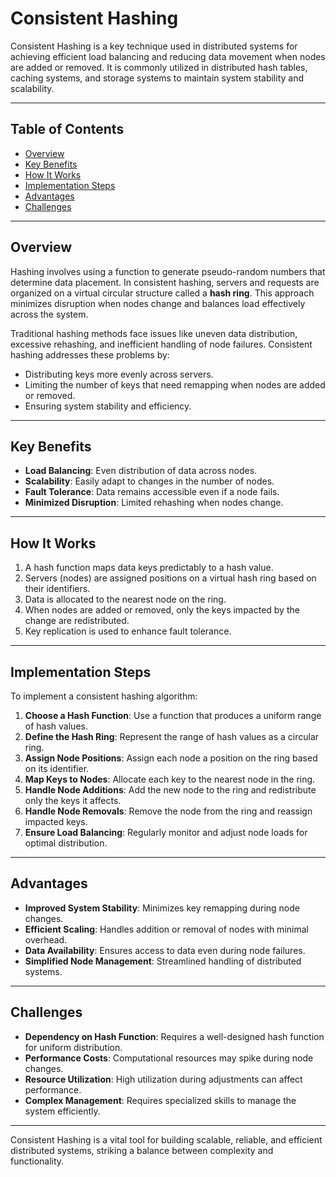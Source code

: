 # Consistent Hashing

Consistent Hashing is a key technique used in distributed systems for achieving efficient load balancing and reducing data movement when nodes are added or removed. It is commonly utilized in distributed hash tables, caching systems, and storage systems to maintain system stability and scalability.

---

## Table of Contents
- [Overview](#overview)
- [Key Benefits](#key-benefits)
- [How It Works](#how-it-works)
- [Implementation Steps](#implementation-steps)
- [Advantages](#advantages)
- [Challenges](#challenges)

---

## Overview
Hashing involves using a function to generate pseudo-random numbers that determine data placement. In consistent hashing, servers and requests are organized on a virtual circular structure called a **hash ring**. This approach minimizes disruption when nodes change and balances load effectively across the system.

Traditional hashing methods face issues like uneven data distribution, excessive rehashing, and inefficient handling of node failures. Consistent hashing addresses these problems by:

- Distributing keys more evenly across servers.
- Limiting the number of keys that need remapping when nodes are added or removed.
- Ensuring system stability and efficiency.

---

## Key Benefits
- **Load Balancing**: Even distribution of data across nodes.
- **Scalability**: Easily adapt to changes in the number of nodes.
- **Fault Tolerance**: Data remains accessible even if a node fails.
- **Minimized Disruption**: Limited rehashing when nodes change.

---

## How It Works
1. A hash function maps data keys predictably to a hash value.
2. Servers (nodes) are assigned positions on a virtual hash ring based on their identifiers.
3. Data is allocated to the nearest node on the ring.
4. When nodes are added or removed, only the keys impacted by the change are redistributed.
5. Key replication is used to enhance fault tolerance.

---

## Implementation Steps
To implement a consistent hashing algorithm:

1. **Choose a Hash Function**: Use a function that produces a uniform range of hash values.
2. **Define the Hash Ring**: Represent the range of hash values as a circular ring.
3. **Assign Node Positions**: Assign each node a position on the ring based on its identifier.
4. **Map Keys to Nodes**: Allocate each key to the nearest node in the ring.
5. **Handle Node Additions**: Add the new node to the ring and redistribute only the keys it affects.
6. **Handle Node Removals**: Remove the node from the ring and reassign impacted keys.
7. **Ensure Load Balancing**: Regularly monitor and adjust node loads for optimal distribution.

---

## Advantages
- **Improved System Stability**: Minimizes key remapping during node changes.
- **Efficient Scaling**: Handles addition or removal of nodes with minimal overhead.
- **Data Availability**: Ensures access to data even during node failures.
- **Simplified Node Management**: Streamlined handling of distributed systems.

---

## Challenges
- **Dependency on Hash Function**: Requires a well-designed hash function for uniform distribution.
- **Performance Costs**: Computational resources may spike during node changes.
- **Resource Utilization**: High utilization during adjustments can affect performance.
- **Complex Management**: Requires specialized skills to manage the system efficiently.

---

Consistent Hashing is a vital tool for building scalable, reliable, and efficient distributed systems, striking a balance between complexity and functionality.
